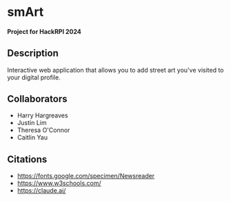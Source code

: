 # smArt
#### Project for HackRPI 2024

## Description
Interactive web application that allows you to add street art you've visited to your digital profile. 

## Collaborators
- Harry Hargreaves
- Justin Lim
- Theresa O'Connor
- Caitlin Yau

## Citations
- https://fonts.google.com/specimen/Newsreader
- https://www.w3schools.com/
- https://claude.ai/